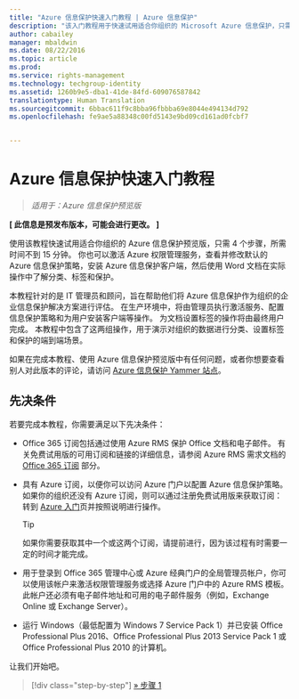 ```yaml
---
title: "Azure 信息保护快速入门教程 | Azure 信息保护"
description: "该入门教程用于快速试用适合你组织的 Microsoft Azure 信息保护，只需 4 个步骤，所需时间不到 15 分钟。"
author: cabailey
manager: mbaldwin
ms.date: 08/22/2016
ms.topic: article
ms.prod: 
ms.service: rights-management
ms.technology: techgroup-identity
ms.assetid: 1260b9e5-dba1-41de-84fd-609076587842
translationtype: Human Translation
ms.sourcegitcommit: 6bbac611f9c8bba96fbbba69e8044e494134d792
ms.openlocfilehash: fe9ae5a88348c00fd5143e9bd09cd161ad0fcbf7


---
```


# Azure 信息保护快速入门教程 

>*适用于：Azure 信息保护预览版*

**[ 此信息是预发布版本，可能会进行更改。 ]**

使用该教程快速试用适合你组织的 Azure 信息保护预览版，只需 4 个步骤，所需时间不到 15 分钟。 你也可以激活 Azure 权限管理服务，查看并修改默认的 Azure 信息保护策略，安装 Azure 信息保护客户端，然后使用 Word 文档在实际操作中了解分类、标签和保护。

本教程针对的是 IT 管理员和顾问，旨在帮助他们将 Azure 信息保护作为组织的企业信息保护解决方案进行评估。 在生产环境中，将由管理员执行激活服务、配置信息保护策略和为用户安装客户端等操作。 为文档设置标签的操作将由最终用户完成。 本教程中包含了这两组操作，用于演示对组织的数据进行分类、设置标签和保护的端到端场景。 

如果在完成本教程、使用 Azure 信息保护预览版中有任何问题，或者你想要查看别人对此版本的评论，请访问 [Azure 信息保护 Yammer 站点](https://www.yammer.com/askipteam/#/threads/inGroup?type=in_group&feedId=8652489&view=all)。

## 先决条件 
若要完成本教程，你需要满足以下先决条件：

- Office 365 订阅包括通过使用 Azure RMS 保护 Office 文档和电子邮件。 有关免费试用版的可用订阅和链接的详细信息，请参阅 Azure RMS 需求文档的 [Office 365 订阅](../get-started/requirements-subscriptions.md#office-365-subscription) 部分。

- 具有 Azure 订阅，以便你可以访问 Azure 门户以配置 Azure 信息保护策略。 如果你的组织还没有 Azure 订阅，则可以通过注册免费试用版来获取订阅：转到 [Azure 入门](https://account.windowsazure.com/organization)页并按照说明进行操作。

  > [!TIP] 
  > 如果你需要获取其中一个或这两个订阅，请提前进行，因为该过程有时需要一定的时间才能完成。

- 用于登录到 Office 365 管理中心或 Azure 经典门户的全局管理员帐户，你可以使用该帐户来激活权限管理服务或选择 Azure 门户中的 Azure RMS 模板。 此帐户还必须有电子邮件地址和可用的电子邮件服务（例如，Exchange Online 或 Exchange Server）。

- 运行 Windows（最低配置为 Windows 7 Service Pack 1）并已安装 Office Professional Plus 2016、Office Professional Plus 2013 Service Pack 1 或 Office Professional Plus 2010 的计算机。 

让我们开始吧。

>[!div class="step-by-step"]
[&#187; 步骤 1](infoprotect-tutorial-step1.md)





<!--HONumber=Sep16_HO1-->


